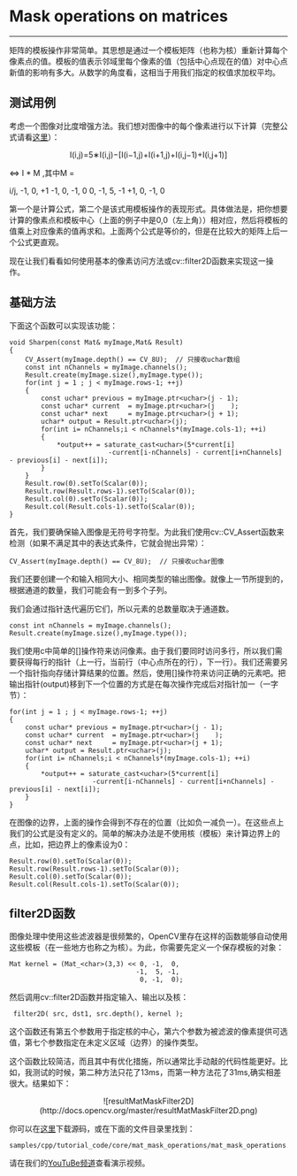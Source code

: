 # Mask operations on matrices

---

矩阵的模板操作非常简单。其思想是通过一个模板矩阵（也称为核）重新计算每个像素点的值。模板的值表示邻域里每个像素的值（包括中心点现在的值）对中心点新值的影响有多大。从数学的角度看，这相当于用我们指定的权值求加权平均。

## **测试用例**

考虑一个图像对比度增强方法。我们想对图像中的每个像素进行以下计算（完整公式请看[这里](http://docs.opencv.org/master/d7/d37/tutorial_mat_mask_operations.html)）：

<center>I(i,j)=5∗I(i,j)−[I(i−1,j)+I(i+1,j)+I(i,j−1)+I(i,j+1)] </center>

<=> I * M ,其中M = 

i/j, -1, 0, +1
-1, 0, -1, 0
0, -1, 5, -1
+1, 0, -1, 0

第一个是计算公式，第二个是该式用模板操作的表现形式。具体做法是，把你想要计算的像素点和模板中心（上面的例子中是0,0（左上角））相对应，然后将模板的值乘上对应像素的值再求和。上面两个公式是等价的，但是在比较大的矩阵上后一个公式更直观。

现在让我们看看如何使用基本的像素访问方法或cv::filter2D函数来实现这一操作。

## **基础方法**

下面这个函数可以实现该功能：

    void Sharpen(const Mat& myImage,Mat& Result)
    {
        CV_Assert(myImage.depth() == CV_8U);  // 只接收uchar数组
        const int nChannels = myImage.channels();
        Result.create(myImage.size(),myImage.type());
        for(int j = 1 ; j < myImage.rows-1; ++j)
        {
            const uchar* previous = myImage.ptr<uchar>(j - 1);
            const uchar* current  = myImage.ptr<uchar>(j    );
            const uchar* next     = myImage.ptr<uchar>(j + 1);
            uchar* output = Result.ptr<uchar>(j);
            for(int i= nChannels;i < nChannels*(myImage.cols-1); ++i)
            {
                *output++ = saturate_cast<uchar>(5*current[i]
                             -current[i-nChannels] - current[i+nChannels] - previous[i] - next[i]);
            }
        }
        Result.row(0).setTo(Scalar(0));
        Result.row(Result.rows-1).setTo(Scalar(0));
        Result.col(0).setTo(Scalar(0));
        Result.col(Result.cols-1).setTo(Scalar(0));
    }
    
首先，我们要确保输入图像是无符号字符型。为此我们使用cv::CV_Assert函数来检测（如果不满足其中的表达式条件，它就会抛出异常）：

    CV_Assert(myImage.depth() == CV_8U);  // 只接收uchar图像
    
我们还要创建一个和输入相同大小、相同类型的输出图像。就像上一节所提到的，根据通道的数量，我们可能会有一到多个子列。

我们会通过指针迭代遍历它们，所以元素的总数量取决于通道数。

    const int nChannels = myImage.channels();
    Result.create(myImage.size(),myImage.type());
    
我们使用c中简单的[]操作符来访问像素。由于我们要同时访问多行，所以我们需要获得每行的指针（上一行，当前行（中心点所在的行），下一行）。我们还需要另一个指针指向存储计算结果的位置。然后，使用[]操作符来访问正确的元素吧。把输出指针(output)移到下一个位置的方式是在每次操作完成后对指针加一（一字节）：

    for(int j = 1 ; j < myImage.rows-1; ++j)
    {
        const uchar* previous = myImage.ptr<uchar>(j - 1);
        const uchar* current  = myImage.ptr<uchar>(j    );
        const uchar* next     = myImage.ptr<uchar>(j + 1);
        uchar* output = Result.ptr<uchar>(j);
        for(int i= nChannels;i < nChannels*(myImage.cols-1); ++i)
        {
            *output++ = saturate_cast<uchar>(5*current[i]
                         -current[i-nChannels] - current[i+nChannels] - previous[i] - next[i]);
        }
    }
    
在图像的边界，上面的操作会得到不存在的位置（比如负一减负一）。在这些点上我们的公式是没有定义的。简单的解决办法是不使用核（模板）来计算边界上的点，比如，把边界上的像素设为0：

    Result.row(0).setTo(Scalar(0));
    Result.row(Result.rows-1).setTo(Scalar(0));
    Result.col(0).setTo(Scalar(0));
    Result.col(Result.cols-1).setTo(Scalar(0));
    
## **filter2D函数**

图像处理中使用这些滤波器是很频繁的，OpenCV里存在这样的函数能够自动使用这些模板（在一些地方也称之为核）。为此，你需要先定义一个保存模板的对象：

    Mat kernel = (Mat_<char>(3,3) << 0, -1,  0,
                                    -1,  5, -1,
                                     0, -1,  0);
                                    
然后调用cv::filter2D函数并指定输入、输出以及核：

     filter2D( src, dst1, src.depth(), kernel );
     
这个函数还有第五个参数用于指定核的中心，第六个参数为被滤波的像素提供可选值，第七个参数指定在未定义区域（边界）的操作类型。

这个函数比较简洁，而且其中有优化措施，所以通常比手动敲的代码性能更好。比如，我测试的时候，第二种方法只花了13ms，而第一种方法花了31ms,确实相差很大。结果如下：

<center>![resultMatMaskFilter2D](http://docs.opencv.org/master/resultMatMaskFilter2D.png)</center>

你可以在[这里](https://github.com/opencv/opencv/tree/master/samples/cpp/tutorial_code/core/mat_mask_operations/mat_mask_operations.cpp)下载源码，或在下面的文件目录里找到：

    samples/cpp/tutorial_code/core/mat_mask_operations/mat_mask_operations.cpp.
    
请在我们的[YouTuBe频道](http://www.youtube.com/watch?v=7PF1tAU9se4)查看演示视频。







